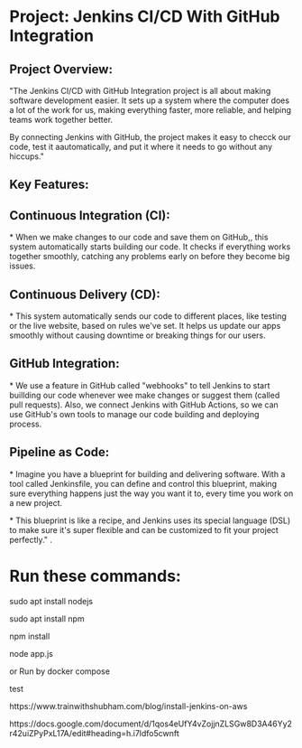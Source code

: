 <h1> Project:  Jenkins CI/CD With GitHub Integration </h1> 

<h2> Project Overview: </h2>
<p>"The Jenkins CI/CD with GitHub Integration project is all about making software development easier. It sets up a system where the computer does a lot of the work for us, making everything faster, more reliable, and helping teams work together better.

By connecting Jenkins with GitHub, the project makes it easy to checck our code, test it aautomatically, and put it where it needs to go without any hiccups." </p>


<h2>Key Features:</h2>

<h2>Continuous Integration (CI):</h2>  
<p>* When we make changes to our code and save them on GitHub,, this system automatically starts building our code. It checks if everything works together smoothly, catching any problems early on before they become big issues. </p>

<h2>Continuous Delivery (CD):</h2>
<p>* This system automatically sends our code to different places, like testing or the live website, based on rules we've set. It helps us update our apps smoothly without causing downtime or breaking things for our users. </p>

<h2>GitHub Integration:</h2>
<p>* We use a feature in GitHub called "webhooks" to tell Jenkins to start buillding our code whenever wee make changes or suggest them (called pull requests). Also, we connect Jenkins with GitHub Actions, so we can use GitHub's own tools to manage our code building and deploying process. </p>

<h2>Pipeline as Code:</h2>
<p>* Imagine you have a blueprint for building and delivering software. With a tool called Jenkinsfile, you can define and control this blueprint, making sure everything happens just the way you want it to, every time you work on a new project.</p>

<p>* This blueprint is like a recipe, and Jenkins uses its special language (DSL) to make sure it's super flexible and can be customized to fit your project perfectly." .</p>


<h1>Run these commands: </h1>
<p>sudo apt install nodejs</p>

<p>sudo apt install npm</p>

<p>npm install</p>

<p>node app.js</p>

<p>or Run by docker compose</p>

<p>test</p>

<p>https://www.trainwithshubham.com/blog/install-jenkins-on-aws</p>

<p>https://docs.google.com/document/d/1qos4eUfY4vZojjnZLSGw8D3A46Yy2r42uiZPyPxL17A/edit#heading=h.i7ldfo5cwnft</p>




